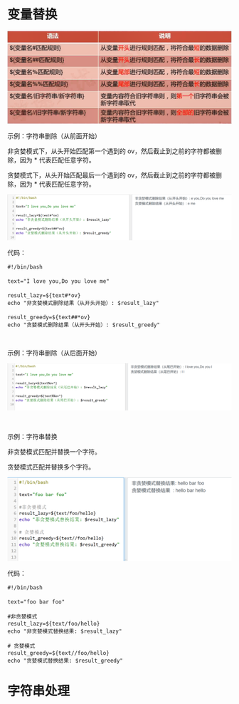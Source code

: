 # 变量替换

![image-20250516191734152](images/image-20250516191734152.png)



示例：字符串删除（从前面开始）

非贪婪模式下，从头开始匹配第一个遇到的 ov，然后截止到之前的字符都被删除，因为 * 代表匹配任意字符。

贪婪模式下，从头开始匹配最后一个遇到的 ov，然后截止到之前的字符都被删除，因为 * 代表匹配任意字符。

![image-20250516194542093](images/image-20250516194542093.png)

代码：

```shell
#!/bin/bash

text="I love you,Do you love me"

result_lazy=${text#*ov}
echo "非贪婪模式删除结果（从开头开始）: $result_lazy"

result_greedy=${text##*ov}
echo "贪婪模式删除结果（从开头开始）: $result_greedy"
```

&nbsp;

示例：字符串删除（从后面开始）

![image-20250516195357146](images/image-20250516195357146.png)

&nbsp;

示例：字符串替换

非贪婪模式匹配并替换一个字符。

贪婪模式匹配并替换多个字符。

![image-20250516192854270](images/image-20250516192854270.png)

代码：

```shell
#!/bin/bash

text="foo bar foo"

#非贪婪模式
result_lazy=${text/foo/hello}
echo "非贪婪模式替换结果: $result_lazy"

# 贪婪模式
result_greedy=${text//foo/hello}
echo "贪婪模式替换结果: $result_greedy"
```

# 字符串处理





